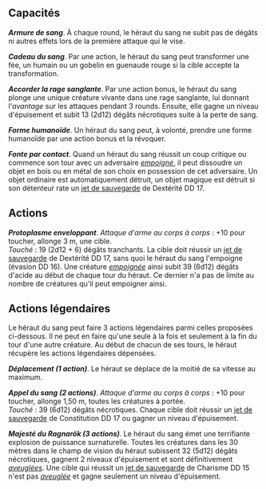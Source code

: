 ## Capacités
_**Armure de sang**_. À chaque round, le héraut du sang ne subit pas de dégâts ni autres effets lors de la première attaque qui le vise.

_**Cadeau du sang**_. Par une action, le héraut du sang peut transformer une fée, un humain ou un gobelin en guenaude rouge si la cible accepte la transformation.

_**Accorder la rage sanglante**_. Par une action bonus, le héraut du sang plonge une unique créature vivante dans une rage sanglante, lui donnant l'_avantage_ sur les attaques pendant 3 rounds. Ensuite, elle gagne un niveau d'épuisement et subit 13 (2d12) dégâts nécrotiques suite à la perte de sang.

_**Forme humanoïde**_. Un héraut du sang peut, à volonté, prendre une forme humanoïde par une action bonus et la révoquer.

_**Fonte par contact**_. Quand un héraut du sang réussit un coup critique ou commence son tour avec un adversaire [_empoigné_](/gerer-la-sante-du-personnage/#empoigne), il peut dissoudre un objet en bois ou en métal de son choix en possession de cet adversaire. Un objet ordinaire est automatiquement détruit, un objet magique est détruit si son détenteur rate un [jet de sauvegarde](/utiliser-les-caracteristiques/#jets-de-sauvegarde) de Dextérité DD 17.

## Actions
_**Protoplasme enveloppant**_. _Attaque d'arme au corps à corps_ : +10 pour toucher, allonge 3 m, une cible.  
_Touché_ : 19 (2d12 + 6) dégâts tranchants. La cible doit réussir un [jet de sauvegarde](/utiliser-les-caracteristiques/#jets-de-sauvegarde) de Dextérité DD 17, sans quoi le héraut du sang l'empoigne (évasion DD 16). Une créature [_empoignée_](/gerer-la-sante-du-personnage/#empoigne) ainsi subit 39 (6d12) dégâts d'acide au début de chaque tour du héraut. Ce dernier n'a pas de limite au nombre de créatures qu'il peut empoigner ainsi.

## Actions légendaires
Le héraut du sang peut faire 3 actions légendaires parmi celles proposées ci-dessous. Il ne peut en faire qu'une seule à la fois et seulement à la fin du tour d'une autre créature. Au début de chacun de ses tours, le héraut récupère les actions légendaires dépensées.

_**Déplacement (1 action)**_. Le héraut se déplace de la moitié de sa vitesse au maximum.

_**Appel du sang (2 actions)**_. _Attaque d'arme au corps à corps_ : +10 pour toucher, allonge 1,50 m, toutes les créatures à portée.  
_Touché_ : 39 (6d12) dégâts nécrotiques. Chaque cible doit réussir un [jet de sauvegarde](/utiliser-les-caracteristiques/#jets-de-sauvegarde) de Constitution DD 17 ou gagner un niveau d'épuisement.

_**Majesté du Ragnarök (3 actions)**_. Le héraut du sang émet une terrifiante explosion de puissance surnaturelle. Toutes les créatures dans les 30 mètres dans le champ de vision du héraut subissent 32 (5d12) dégâts nécrotiques, gagnent 2 niveaux d'épuisement et sont définitivement [_aveuglées_](/gerer-la-sante-du-personnage/#aveugle). Une cible qui réussit un [jet de sauvegarde](/utiliser-les-caracteristiques/#jets-de-sauvegarde) de Charisme DD 15 n'est pas [_aveuglée_](/gerer-la-sante-du-personnage/#aveugle) et gagne seulement un niveau d'épuisement.
